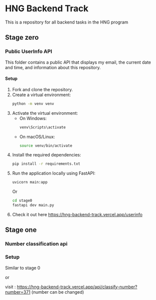 # HNG Backend Track
This is a repository for all backend tasks in the HNG program

## Stage zero

### Public UserInfo API

This folder contains a public API that displays my email, the current date and time, and information about this repository.

#### Setup

1. Fork and clone the repository.
2. Create a virtual environment:
    ```sh
    python -m venv venv
    ```
3. Activate the virtual environment:
    - On Windows:
      ```sh
      venv\Scripts\activate
      ```
    - On macOS/Linux:
      ```sh
      source venv/bin/activate
      ```
4. Install the required dependencies:
    ```sh
    pip install -r requirements.txt
    ```
5. Run the application locally using FastAPI:
    ```sh
    uvicorn main:app
    ```
    Or
    ```sh
    cd stage0
    fastapi dev main.py
    ```
6. Check it out here https://hng-backend-track.vercel.app/userinfo

## Stage one

### Number classification api

### Setup 
Similar to stage 0

or

visit : https://hng-backend-track.vercel.app/api/classify-number?number=371 (number can be changed)